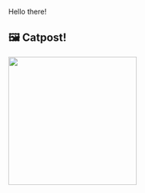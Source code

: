 Hello there!



## 🖼️ Catpost!

<sub>
    <img src="https://cdn2.thecatapi.com/images/QKos5qClX.png" height="256">
</sub>

